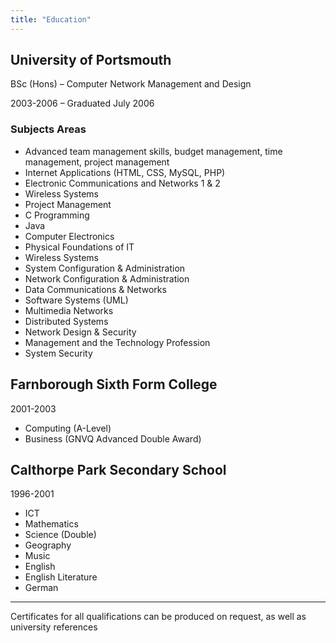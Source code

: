 ```yaml
---
title: "Education"
---
```

## University of Portsmouth

BSc (Hons) – Computer Network Management and Design

2003-2006 – Graduated July 2006

### Subjects Areas

- Advanced team management skills, budget management, time management, project management
- Internet Applications (HTML, CSS, MySQL, PHP)
- Electronic Communications and Networks 1 & 2
- Wireless Systems
- Project Management
- C Programming
- Java
- Computer Electronics
- Physical Foundations of IT
- Wireless Systems
- System Configuration & Administration
- Network Configuration & Administration
- Data Communications & Networks
- Software Systems (UML)
- Multimedia Networks
- Distributed Systems
- Network Design & Security
- Management and the Technology Profession
- System Security

## Farnborough Sixth Form College

2001-2003

- Computing (A-Level)
- Business (GNVQ Advanced Double Award)

## Calthorpe Park Secondary School

1996-2001

- ICT
- Mathematics
- Science (Double)
- Geography
- Music
- English
- English Literature
- German

---

Certificates for all qualifications can be produced on request, as well as university references